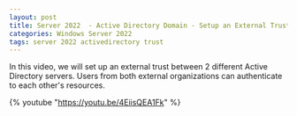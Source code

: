 ```yaml
---
layout: post
title: Server 2022  - Active Directory Domain - Setup an External Trust
categories: Windows Server 2022
tags: server 2022 activedirectory trust
---
```

In this video, we will set up an external trust between 2 different Active Directory servers. Users from both external organizations can authenticate to each other's resources.

{% youtube "https://youtu.be/4EiisQEA1Fk" %}
